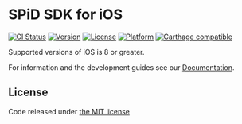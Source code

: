 SPiD SDK for iOS
================
[![CI Status](http://img.shields.io/travis/schibsted/sdk-ios.svg?style=flat)](https://travis-ci.org/schibsted/SPiDSDK)
[![Version](https://img.shields.io/cocoapods/v/SPiDSDK.svg?style=flat)](http://cocoapods.org/pods/SPiDSDK)
[![License](https://img.shields.io/cocoapods/l/SPiDSDK.svg?style=flat)](http://cocoapods.org/pods/SPiDSDK)
[![Platform](https://img.shields.io/cocoapods/p/SPiDSDK.svg?style=flat)](http://cocoapods.org/pods/SPiDSDK)
[![Carthage compatible](https://img.shields.io/badge/Carthage-compatible-4BC51D.svg?style=flat)](https://github.com/Carthage/Carthage)

Supported versions of iOS is 8 or greater.

For information and the development guides see our [Documentation](http://schibsted.github.com/http://schibsted.github.io/SPiDSDK "Documentation").

<h2>License</h2>
<p>Code released under <a href="https://github.com/schibsted/SPiDSDK/blob/master/LICENSE.md">the MIT license</a></p>
